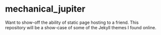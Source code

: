 # mechanical_jupiter
Want to show-off the ability of static page hosting to a friend. This repository will be a show-case of some of the Jekyll themes I found online. 

